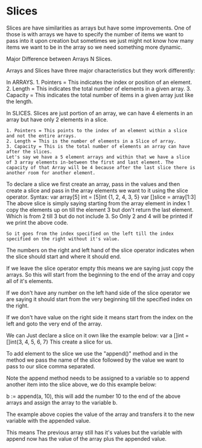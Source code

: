 # Slices

Slices are have similarities as arrays but have some improvements. One of those is with arrays we have to specify the number of items we want to pass into it upon creation but sometimes we just might not know how many items we want to be in the array so we need something more dynamic.

Major Difference between Arrays N Slices.

Arrays and Slices have three major characteristics but they work differently:

In ARRAYS.
    1. Pointers = This indicates the index or position of an element.
    2. Length = This indicates the total number of elements in a given array.
    3. Capacity = This indicates the total number of items in a given array just like the length.

In SLICES.
    Slices are just portion of an array, we can have 4 elements in an array but have only 2 elements in a slice.

    1. Pointers = This points to the index of an element within a slice and not the entire arrays.
    2. Length = This is the number of elements in a Slice of array.
    3. Capacity = This is the total number of elements an array can have after the slices.
    Let's say we have a 5 element arrays and within that we have a slice of 3 array elements in-between the first and last element. The capacity of that Array will be 4 because after the last slice there is another room for another element.

To declare a slice we first create an array, pass in the values and then create a slice and pass in the array elements we want to it using the slice operator.
    Syntax:
        var array[5] int = [5]int {1, 2, 4, 3, 5}
        var []slice = array[1:3]
    The above slice is simply saying starting from the array element in index 1 copy the elements up on till the element 3 but don't return the last element. Which is from 2 till 3 but do not include 3. So Only 2 and 4 will be printed if we print the above code.

    So it goes from the index specified on the left till the index specified on the right without it's value.

The numbers on the right and left hand of the slice operator indicates when the slice should start and where it should end.

If we leave the slice operator empty this means we are saying just copy the arrays. So this will start from the beginning to the end of the array and copy all of it's elements.

If we don't have any number on the left hand side of the slice operator we are saying it should start from the very beginning till the specified index on the right.

If we don't have value on the right side it means start from the index on the left and goto the very end of the array.

We can Just declare a slice on it own like the example below:
    var a []int = []int{3, 4, 5, 6, 7}
    This create a slice for us.

To add element to the slice we use the "append()" method and in the method we pass the name of the slice followed by the value we want to pass to our slice comma separated.

Note the append method needs to be assigned to a variable so to append another item into the slice above, we do this example below:

b := append(a, 10), this will add the number 10 to the end of the above arrays and assign the array to the variable b.

The example above copies the value of the array and transfers it to the new variable with the appended value.

This means The previous array still has it's values but the variable with append now has the value of the array plus the appended value.
